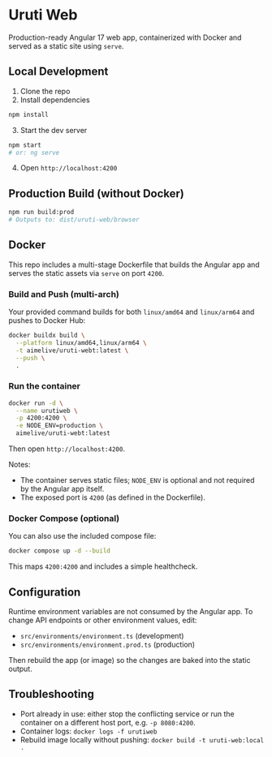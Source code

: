 # Uruti Web

Production-ready Angular 17 web app, containerized with Docker and served as a static site using `serve`.

## Local Development

1. Clone the repo
2. Install dependencies

```bash
npm install
```

3. Start the dev server

```bash
npm start
# or: ng serve
```

4. Open `http://localhost:4200`

## Production Build (without Docker)

```bash
npm run build:prod
# Outputs to: dist/uruti-web/browser
```

## Docker

This repo includes a multi-stage Dockerfile that builds the Angular app and serves the static assets via `serve` on port `4200`.

### Build and Push (multi-arch)

Your provided command builds for both `linux/amd64` and `linux/arm64` and pushes to Docker Hub:

```bash
docker buildx build \
  --platform linux/amd64,linux/arm64 \
  -t aimelive/uruti-webt:latest \
  --push \
  .
```

### Run the container

```bash
docker run -d \
  --name urutiweb \
  -p 4200:4200 \
  -e NODE_ENV=production \
  aimelive/uruti-webt:latest
```

Then open `http://localhost:4200`.

Notes:

- The container serves static files; `NODE_ENV` is optional and not required by the Angular app itself.
- The exposed port is `4200` (as defined in the Dockerfile).

### Docker Compose (optional)

You can also use the included compose file:

```bash
docker compose up -d --build
```

This maps `4200:4200` and includes a simple healthcheck.

## Configuration

Runtime environment variables are not consumed by the Angular app. To change API endpoints or other environment values, edit:

- `src/environments/environment.ts` (development)
- `src/environments/environment.prod.ts` (production)

Then rebuild the app (or image) so the changes are baked into the static output.

## Troubleshooting

- Port already in use: either stop the conflicting service or run the container on a different host port, e.g. `-p 8080:4200`.
- Container logs: `docker logs -f urutiweb`
- Rebuild image locally without pushing: `docker build -t uruti-web:local .`
